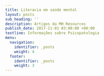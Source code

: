 ```yaml
---
title: Literacia em saúde mental
layout: posts
sub_heading: ''
description: Artigos da MH Resources
publish_date: 2017-11-01 03:00:00 +00:00
textline: Informações sobre Psicopatologia
menu:
  navigation:
    identifier: _posts
    weight: 4
  footer:
    identifier: _posts
    weight: 3
---
```



